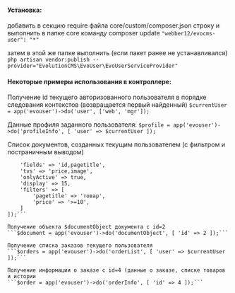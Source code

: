 #### Установка:
добавить в секцию require файла core/custom/composer.json строку и выполнить в папке core команду composer update
```"webber12/evocms-user": "*"```

затем в этой же папке выполнить (если пакет ранее не устанавливался)
```php artisan vendor:publish --provider="EvolutionCMS\EvoUser\EvoUserServiceProvider"```


#### Некоторые примеры использования в контроллере:
Получение id текущего авторизованного пользователя в порядке следования контекстов (возвращается первый найденный)
```$currentUser = app('evouser')->do('user', ['web', 'mgr']);```

Данные профиля заданного пользователя:
```$profile = app('evouser')->do('profileInfo', [ 'user' => $currentUser ]);```

Список документов, созданных текущим пользователем (с фильтром и постраничным выводом)
```$documents = app('evouser')->do('documentList', [ 'user' => $currentUser ], [
    'fields' => 'id,pagetitle',
    'tvs' => 'price,image',
    'onlyActive' => true,
    'display' => 15,
    'filters' => [
        'pagetitle' => 'товар',
        'price' => '>=10',
    ]
]);```

Получение объекта $documentObject документа с id=2
```$document = app('evouser')->do('documentObject', [ 'id' => 2 ]);```

Получение списка заказов текущего пользователя
```$orders = app('evouser')->do('orderList', [ 'user' => $currentUser ]);```

Получение информации о заказе с id=4 (данные о заказе, списке товаров и истории
```$order = app('evouser')->do('orderInfo', [ 'id' => 4 ]);```

